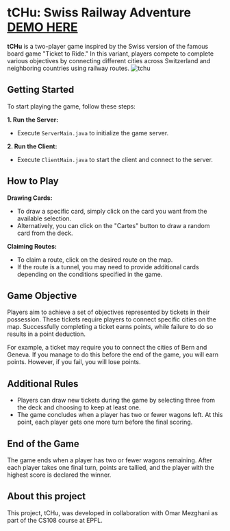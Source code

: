 # tCHu: Swiss Railway Adventure  [DEMO HERE](https://www.youtube.com/watch?v=0Nb68S0yJuk)

**tCHu** is a two-player game inspired by the Swiss version of the famous board game "Ticket to Ride." In this variant, players compete to complete various objectives by connecting different cities across Switzerland and neighboring countries using railway routes.
![tchu](tchu.png)


## Getting Started

To start playing the game, follow these steps:

**1. Run the Server:**
   - Execute `ServerMain.java` to initialize the game server.

**2. Run the Client:**
   - Execute `ClientMain.java` to start the client and connect to the server.

## How to Play

**Drawing Cards:**
   - To draw a specific card, simply click on the card you want from the available selection.
   - Alternatively, you can click on the "Cartes" button to draw a random card from the deck.

**Claiming Routes:**
   - To claim a route, click on the desired route on the map.
   - If the route is a tunnel, you may need to provide additional cards depending on the conditions specified in the game.

## Game Objective

Players aim to achieve a set of objectives represented by tickets in their possession. These tickets require players to connect specific cities on the map. Successfully completing a ticket earns points, while failure to do so results in a point deduction.

For example, a ticket may require you to connect the cities of Bern and Geneva. If you manage to do this before the end of the game, you will earn points. However, if you fail, you will lose points.

## Additional Rules

* Players can draw new tickets during the game by selecting three from the deck and choosing to keep at least one.
* The game concludes when a player has two or fewer wagons left. At this point, each player gets one more turn before the final scoring.

## End of the Game

The game ends when a player has two or fewer wagons remaining. After each player takes one final turn, points are tallied, and the player with the highest score is declared the winner.


## About this project

This project, tCHu, was developed in collaboration with Omar Mezghani as part of the CS108 course at EPFL.
